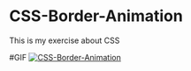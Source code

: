 # CSS-Border-Animation
This is my exercise about CSS

#GIF
<a href="https://imgbb.com/"><img src="https://i.ibb.co/gD36Y64/CSS-Border-Animation.gif" alt="CSS-Border-Animation" border="0"></a>
